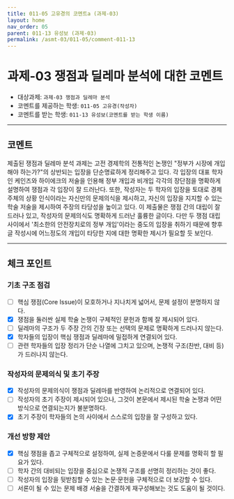 ```yaml
---
title: 011-05 고유경의 코멘트a (과제-03) 
layout: home
nav_order: 05
parent: 011-13 유성보 (과제-03)
permalink: /asmt-03/011-05/comment-011-13
---
```


# 과제-03 쟁점과 딜레마 분석에 대한 코멘트

- 대상과제: `과제-03 쟁점과 딜레마 분석`
- 코멘트를 제공하는 학생: `011-05 고유경(작성자)` 
- 코멘트를 받는 학생: `011-13 유성보(코멘트를 받는 학생 이름)` 

---

## 코멘트

제출된 쟁점과 딜레마 분석 과제는 고전 경제학의 전통적인 논쟁인 "정부가 시장에 개입해야 하는가?"의 상반되는 입장을 단순명료하게 정리해주고 있다. 각 입장의 대표 학자인 케인즈와 하이에크의 저술을 인용해 정부 개입과 비개입 각각의 장단점을 명확하게 설명하여 쟁점과 각 입장이 잘 드러난다. 
또한, 작성자는 두 학자의 입장을 토대로 경제주체의 상황 인식이라는 자신만의 문제의식을 제시하고, 자신의 입장을 지지할 수 있는 학술 저술을 제시하여 주장의 타당성을 높이고 있다. 
이 제출물은 쟁점 간의 대립이 잘 드러나 있고, 작성자의 문제의식도 명확하게 드러난 훌륭한 글이다. 다만 두 쟁점 대립 사이에서 '최소한의 안전장치로의 정부 개입'이라는 중도의 입장을 취하기 때문에 향후 글 작성시에 어느정도의 개입이 타당한 지에 대한 명확한 제시가 필요할 듯 보인다. 

---

## 체크 포인트

### **기초 구조 점검**
- [ ] 핵심 쟁점(Core Issue)이 모호하거나 지나치게 넓어서, 문제 설정이 분명하지 않다.
- [x] 쟁점을 둘러싼 실제 학술 논쟁이 구체적인 문헌과 함께 잘 제시되어 있다.
- [ ] 딜레마의 구조가 두 주장 간의 긴장 또는 선택의 문제로 명확하게 드러나지 않는다.
- [x] 학자들의 입장이 핵심 쟁점과 딜레마에 밀접하게 연결되어 있다.
- [ ] 관련 학자들의 입장 정리가 단순 나열에 그치고 있으며, 논쟁적 구조(찬반, 대비 등)가 드러나지 않는다.

### **작성자의 문제의식 및 초기 주장**
- [x] 작성자의 문제의식이 쟁점과 딜레마를 반영하여 논리적으로 연결되어 있다.
- [ ] 작성자의 초기 주장이 제시되어 있으나, 그것이 본문에서 제시된 학술 논쟁과 어떤 방식으로 연결되는지가 불분명하다.
- [x] 초기 주장이 학자들의 논의 사이에서 스스로의 입장을 잘 구성하고 있다.

### **개선 방향 제안**
- [x] 핵심 쟁점을 좁고 구체적으로 설정하여, 실제 논증문에서 다룰 문제를 명확히 할 필요가 있다.
- [ ] 학자 간의 대비되는 입장을 중심으로 논쟁적 구조를 선명히 정리하는 것이 좋다.
- [ ] 작성자의 입장을 뒷받침할 수 있는 논문·문헌을 구체적으로 더 보강할 수 있다.
- [ ] 서론이 될 수 있는 문제 배경 서술을 간결하게 재구성해보는 것도 도움이 될 것이다.
